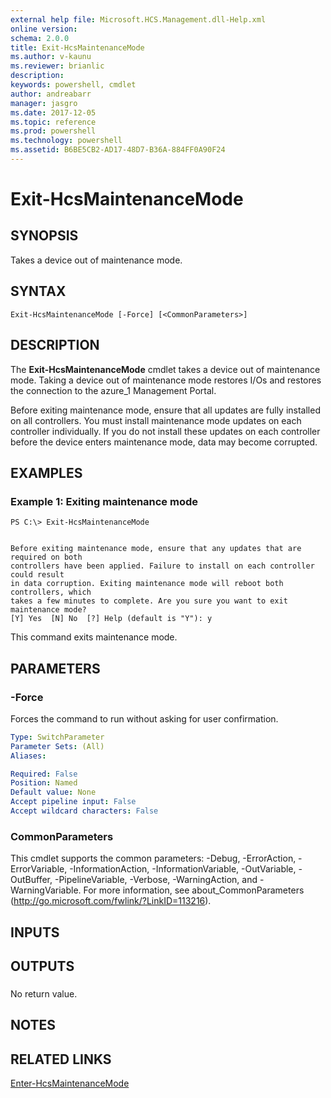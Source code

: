 ```yaml
---
external help file: Microsoft.HCS.Management.dll-Help.xml
online version: 
schema: 2.0.0
title: Exit-HcsMaintenanceMode
ms.author: v-kaunu
ms.reviewer: brianlic
description: 
keywords: powershell, cmdlet
author: andreabarr
manager: jasgro
ms.date: 2017-12-05
ms.topic: reference
ms.prod: powershell
ms.technology: powershell
ms.assetid: B6BE5CB2-AD17-48D7-B36A-884FF0A90F24
---
```


# Exit-HcsMaintenanceMode

## SYNOPSIS
Takes a device out of maintenance mode.

## SYNTAX

```
Exit-HcsMaintenanceMode [-Force] [<CommonParameters>]
```

## DESCRIPTION
The **Exit-HcsMaintenanceMode** cmdlet takes a device out of maintenance mode.
Taking a device out of maintenance mode restores I/Os and restores the connection to the azure_1 Management Portal.

Before exiting maintenance mode, ensure that all updates are fully installed on all controllers.
You must install maintenance mode updates on each controller individually.
If you do not install these updates on each controller before the device enters maintenance mode, data may become corrupted.

## EXAMPLES

### Example 1: Exiting maintenance mode
```
PS C:\> Exit-HcsMaintenanceMode


Before exiting maintenance mode, ensure that any updates that are required on both 
controllers have been applied. Failure to install on each controller could result
in data corruption. Exiting maintenance mode will reboot both controllers, which 
takes a few minutes to complete. Are you sure you want to exit maintenance mode?
[Y] Yes  [N] No  [?] Help (default is "Y"): y
```

This command exits maintenance mode.

## PARAMETERS

### -Force
Forces the command to run without asking for user confirmation.

```yaml
Type: SwitchParameter
Parameter Sets: (All)
Aliases: 

Required: False
Position: Named
Default value: None
Accept pipeline input: False
Accept wildcard characters: False
```

### CommonParameters
This cmdlet supports the common parameters: -Debug, -ErrorAction, -ErrorVariable, -InformationAction, -InformationVariable, -OutVariable, -OutBuffer, -PipelineVariable, -Verbose, -WarningAction, and -WarningVariable. For more information, see about_CommonParameters (http://go.microsoft.com/fwlink/?LinkID=113216).

## INPUTS

## OUTPUTS

###  
No return value.

## NOTES

## RELATED LINKS

[Enter-HcsMaintenanceMode](./Enter-HcsMaintenanceMode.md)

